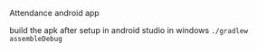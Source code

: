 Attendance android app

build the apk after setup in android studio in windows
`./gradlew assembleDebug`